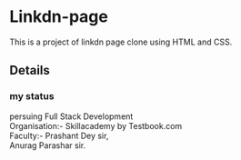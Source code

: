 # Linkdn-page
This is a project of linkdn page clone using HTML and CSS.
## Details
### my status 
persuing Full Stack Development <br>
Organisation:- Skillacademy by Testbook.com<br>
Faculty:- Prashant Dey sir,<br>
        Anurag Parashar sir.
